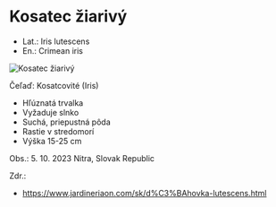 # Kosatec žiarivý
- Lat.: Iris lutescens
- En.: Crimean iris

![Kosatec žiarivý](./iris.jpg "Kosatec žiarivý")

Čeľaď: Kosatcovité (Iris)

- Hľúznatá trvalka
- Vyžaduje slnko
- Suchá, priepustná pôda
- Rastie v stredomorí
- Výška 15-25 cm

Obs.: 5. 10. 2023 Nitra, Slovak Republic

Zdr.:
- https://www.jardineriaon.com/sk/d%C3%BAhovka-lutescens.html